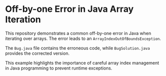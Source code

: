 # Off-by-one Error in Java Array Iteration

This repository demonstrates a common off-by-one error in Java when iterating over arrays.  The error leads to an `ArrayIndexOutOfBoundsException`.

The `Bug.java` file contains the erroneous code, while `BugSolution.java` provides the corrected version.

This example highlights the importance of careful array index management in Java programming to prevent runtime exceptions.